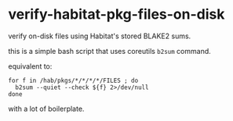 # verify-habitat-pkg-files-on-disk

verify on-disk files using Habitat's stored BLAKE2 sums.

this is a simple bash script that uses coreutils `b2sum` command.

equivalent to:

```
for f in /hab/pkgs/*/*/*/*/FILES ; do
  b2sum --quiet --check ${f} 2>/dev/null
done
```

with a lot of boilerplate.
